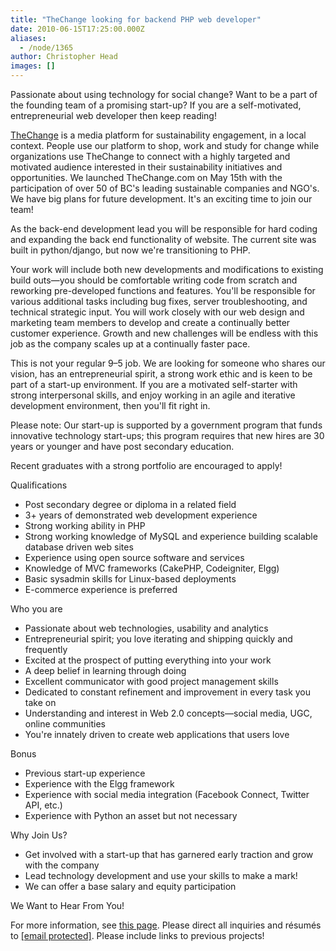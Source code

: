 ```yaml
---
title: "TheChange looking for backend PHP web developer"
date: 2010-06-15T17:25:00.000Z
aliases:
  - /node/1365
author: Christopher Head
images: []
---
```


<div class="field field-name-body field-type-text-with-summary field-label-hidden"><div class="field-items"><div class="field-item even"><p>Passionate about using technology for social change&#x203D; Want to be a part of the founding team of a promising start-up? If you are a self-motivated, entrepreneurial web developer then keep reading!</p>
<p><a href="http://thechange.com/">TheChange</a> is a media platform for sustainability engagement, in a local context. People use our platform to shop, work and study for change while organizations use TheChange to connect with a highly targeted and motivated audience interested in their sustainability initiatives and opportunities. We launched TheChange.com on May 15th with the participation of over 50 of BC&apos;s leading sustainable companies and NGO&apos;s. We have big plans for future development. It&apos;s an exciting time to join our team!</p>
<p>As the back-end development lead you will be responsible for hard coding and expanding the back end functionality of website. The current site was built in python/django, but now we&apos;re transitioning to PHP.</p>
<p>Your work will include both new developments and modifications to existing build outs&#x2014;you should be comfortable writing code from scratch and reworking pre-developed functions and features. You&apos;ll be responsible for various additional tasks including bug fixes, server troubleshooting, and technical strategic input. You will work closely with our web design and marketing team members to develop and create a continually better customer experience. Growth and new challenges will be endless with this job as the company scales up at a continually faster pace.</p>
<p>This is not your regular 9&#x2013;5 job. We are looking for someone who shares our vision, has an entrepreneurial spirit, a strong work ethic and is keen to be part of a start-up environment. If you are a motivated self-starter with strong interpersonal skills, and enjoy working in an agile and iterative development environment, then you&apos;ll fit right in.</p>
<p>Please note: Our start-up is supported by a government program that funds innovative technology start-ups; this program requires that new hires are 30 years or younger and have post secondary education.</p>
<p>Recent graduates with a strong portfolio are encouraged to apply!</p>
<p>Qualifications</p>
<ul>
<li>Post secondary degree or diploma in a related field</li>
<li>3+ years of demonstrated web development experience</li>
<li>Strong working ability in PHP</li>
<li>Strong working knowledge of MySQL and experience building scalable database driven web sites</li>
<li>Experience using open source software and services</li>
<li>Knowledge of MVC frameworks (CakePHP, Codeigniter, Elgg)</li>
<li>Basic sysadmin skills for Linux-based deployments</li>
<li>E-commerce experience is preferred</li>
</ul>
<p>Who you are</p>
<ul>
<li>Passionate about web technologies, usability and analytics</li>
<li>Entrepreneurial spirit; you love iterating and shipping quickly and frequently</li>
<li>Excited at the prospect of putting everything into your work</li>
<li>A deep belief in learning through doing</li>
<li>Excellent communicator with good project management skills</li>
<li>Dedicated to constant refinement and improvement in every task you take on</li>
<li>Understanding and interest in Web 2.0 concepts&#x2014;social media, UGC, online communities</li>
<li>You&apos;re innately driven to create web applications that users love</li>
</ul>
<p>Bonus</p>
<ul>
<li>Previous start-up experience</li>
<li>Experience with the Elgg framework</li>
<li>Experience with social media integration (Facebook Connect, Twitter API, etc.)</li>
<li>Experience with Python an asset but not necessary</li>
</ul>
<p>Why Join Us?</p>
<ul>
<li>Get involved with a start-up that has garnered early traction and grow with the company</li>
<li>Lead technology development and use your skills to make a mark!</li>
<li>We can offer a base salary and equity participation</li>
</ul>
<p>We Want to Hear From You!</p>
<p>For more information, see <a href="http://thechange.com/jobs/1312/">this page</a>. Please direct all inquiries and r&#xE9;sum&#xE9;s to <a href="/cdn-cgi/l/email-protection#98f9f6f6f9f4fdf9d8ecf0fdfbf0f9f6fffdb6fbf7f5"><span class="__cf_email__" data-cfemail="75141b1b1419101435011d10161d141b12105b161a18">[email&#xA0;protected]</span></a>. Please include links to previous projects!</p>
</div></div></div>    <footer>
          </footer>
